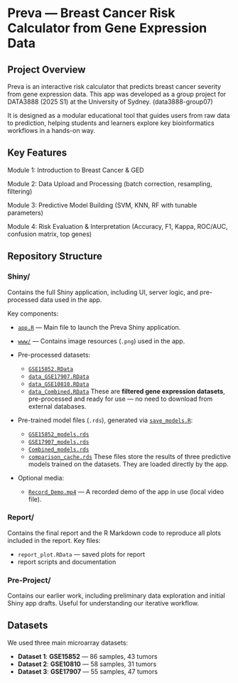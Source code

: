 # Preva — Breast Cancer Risk Calculator from Gene Expression Data
## Project Overview
Preva is an interactive risk calculator that predicts breast cancer severity from gene expression data.
This app was developed as a group project for DATA3888 (2025 S1) at the University of Sydney. (data3888-group07)

It is designed as a modular educational tool that guides users from raw data to prediction, helping students and learners explore key bioinformatics workflows in a hands-on way.

## Key Features
Module 1: Introduction to Breast Cancer & GED

Module 2: Data Upload and Processing (batch correction, resampling, filtering)

Module 3: Predictive Model Building (SVM, KNN, RF with tunable parameters)

Module 4: Risk Evaluation & Interpretation
(Accuracy, F1, Kappa, ROC/AUC, confusion matrix, top genes)

## Repository Structure

### **Shiny/**
Contains the full Shiny application, including UI, server logic, and pre-processed data used in the app.

Key components:

* [`app.R`](./Shiny/app.R) — Main file to launch the Preva Shiny application.

* [`www/`](./Shiny/www/) — Contains image resources (`.png`) used in the app.

* Pre-processed datasets:

  * [`GSE15852.RData`](./Shiny/GSE15852.RData)
  * [`data_GSE17907.RData`](./Shiny/data_GSE17907.RData)
  * [`data_GSE10810.RData`](./Shiny/data_GSE10810.RData)
  * [`data_Combined.RData`](./Shiny/data_Combined.RData)
    These are **filtered gene expression datasets**, pre-processed and ready for use — no need to download from external databases.

* Pre-trained model files (`.rds`), generated via [`save_models.R`](./Shiny/save_models.R):

  * [`GSE15852_models.rds`](./Shiny/GSE15852_models.rds)
  * [`GSE17907_models.rds`](./Shiny/GSE17907_models.rds)
  * [`Combined_models.rds`](./Shiny/Combined_models.rds)
  * [`comparison_cache.rds`](./Shiny/comparison_cache.rds)
    These files store the results of three predictive models trained on the datasets. They are loaded directly by the app.

* Optional media:

  * [`Record_Demo.mp4`](./Shiny/Record_Demo.mp4) — A recorded demo of the app in use (local video file).

### **Report/**
  
  Contains the final report and the R Markdown code to reproduce all plots included in the report. Key files:
  - `report_plot.RData` — saved plots for report
  - report scripts and documentation

### **Pre-Project/**
  
  Contains our earlier work, including preliminary data exploration and initial Shiny app drafts. Useful for understanding our iterative workflow.

## Datasets

We used three main microarray datasets:

- **Dataset 1**: **GSE15852** — 86 samples, 43 tumors
- **Dataset 2**: **GSE10810** — 58 samples, 31 tumors
- **Dataset 3**: **GSE17907** — 55 samples, 47 tumors
